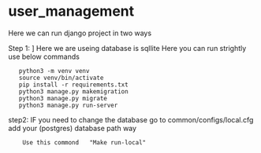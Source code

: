 # user_management

Here we can run django project in two ways

Step 1:
        ]
       Here we are useing  database is sqllite
       Here you can run strightly use below commands

       python3 -m venv venv 
       source venv/bin/activate
       pip install -r requirements.txt
       python3 manage.py makemigration
       python3 manage.py migrate
       python3 manage.py run-server


step2:
        IF you need to change the database go to common/configs/local.cfg add your (postgres) database path way
        
        Use this commond   "Make run-local"

       
